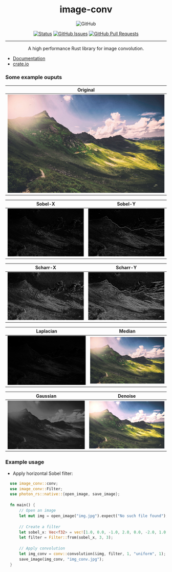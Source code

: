 <h1 align="center">image-conv</h1>
<div align="center">

  <img alt="GitHub" src="https://img.shields.io/github/license/gp-97/image-conv">

</div>
<div align="center">
  
  [![Status](https://img.shields.io/badge/status-active-success.svg)]()
  [![GitHub Issues](https://img.shields.io/github/issues/gp-97/image-conv.svg)](https://github.com/gp-97/image-conv/issues)
  [![GitHub Pull Requests](https://img.shields.io/github/issues-pr/gp-97/image-conv.svg)](https://github.com/gp-97/image-conv/pulls)

</div>

---

<p align="center">A high performance Rust library for image convolution.</p>

- [Documentation](https://docs.rs/image-conv/0.1.1/image_conv/)
- [crate.io](https://crates.io/crates/image-conv)

### Some example ouputs
|Original|
|--------|
|![Original](assets/t5.jpg)|

|Sobel-X|Sobel-Y|
|-------|-------|
|![Sobel-X](assets/t5_sobelX.jpg)|![Sobel-Y](assets/t5_sobelY.jpg)|

|Scharr-X|Scharr-Y|
|--------|--------|
![Scharr-X](assets/t5_scharrX.jpg)|![Scharr-Y](assets/t5_scharrY.jpg)|

|Laplacian|Median|
|-------|------|
|![Laplacian](assets/t5_laplacian.jpg)|![Median](assets/t5_median.jpg)|

|Gaussian|Denoise|
|---------|-------|
|![Gaussian](assets/t5_gaussian7x7.jpg)|![Denoise](assets/t5_denoise.jpg)|  
### Example usage
- Apply horizontal Sobel filter:
```rust
  use image_conv::conv;
  use image_conv::Filter;
  use photon_rs::native::{open_image, save_image};

  fn main() {
      // Open an image
      let mut img = open_image("img.jpg").expect("No such file found");

      // Create a filter
      let sobel_x: Vec<f32> = vec![1.0, 0.0, -1.0, 2.0, 0.0, -2.0, 1.0, 0.0, -1.0];
      let filter = Filter::from(sobel_x, 3, 3);

      // Apply convolution    
      let img_conv = conv::convolution(&img, filter, 1, "uniform", 1);
      save_image(img_conv, "img_conv.jpg");
  }
```
